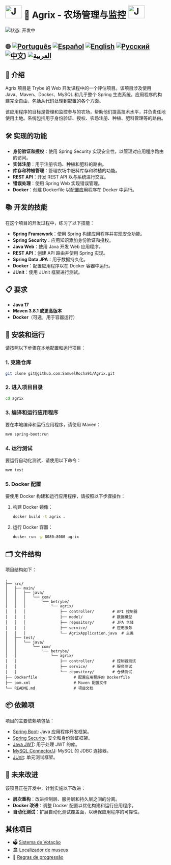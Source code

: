 # <img src="https://blog.geekhunter.com.br/wp-content/uploads/2020/07/pngwing.com_.png" alt="Java Projects Logo" width="52" height="40" /> 🌱 Agrix - 农场管理与监控 <img src="https://blog.geekhunter.com.br/wp-content/uploads/2020/07/pngwing.com_.png" alt="Java Projects Logo" width="52" height="40" /> 

![状态: 开发中](https://img.shields.io/badge/status-in%20development-yellow)

## 🌐 [![Português](https://img.shields.io/badge/Português-green)](https://github.com/SamuelRocha91/Agrix/blob/main/README.md) [![Español](https://img.shields.io/badge/Español-yellow)](https://github.com/SamuelRocha91/Agrix/blob/main/README_es.md) [![English](https://img.shields.io/badge/English-blue)](https://github.com/SamuelRocha91/Agrix/blob/main/README_en.md) [![Русский](https://img.shields.io/badge/Русский-lightgrey)](https://github.com/SamuelRocha91/Agrix/blob/main/README_ru.md) [![中文](https://img.shields.io/badge/中文-red)](https://github.com/SamuelRocha91/Agrix/Agrix/blob/main/README_ch.md)) [![العربية](https://img.shields.io/badge/العربية-orange)](https://github.com/SamuelRocha91/Agrix/blob/main/README_ar.md)


## 📜 介绍

Agrix 项目是 Trybe 的 Web 开发课程中的一个评估项目。该项目涉及使用 Java、Maven、Docker、MySQL 和几乎整个 Spring 生态系统。应用程序的构建完全自由，包括从代码处理到配置的各个方面。

该应用程序的目标是管理和监控参与的农场，帮助他们提高技术水平，并负责任地使用土地。系统包括用于身份验证、授权、农场注册、种植、肥料管理等的路由。

## 🛠️ 实现的功能

- **身份验证和授权**：使用 Spring Security 实现安全性，以管理对应用程序路由的访问。
- **实体注册**：用于注册农场、种植和肥料的路由。
- **库存和种植管理**：管理农场中肥料库存和种植的功能。
- **REST API**：开发 REST API 以与系统进行交互。
- **错误处理**：使用 Spring Web 实现错误管理。
- **Docker**：创建 Dockerfile 以配置应用程序在 Docker 中运行。

## 📚 开发的技能

在这个项目的开发过程中，练习了以下技能：

- **Spring Framework**：使用 Spring 构建应用程序并实现安全功能。
- **Spring Security**：应用知识添加身份验证和授权。
- **Java Web**：使用 Java 开发 Web 应用程序。
- **REST API**：创建 API 路由并使用 Spring 实现。
- **Spring Data JPA**：用于数据持久化。
- **Docker**：配置应用程序以在 Docker 容器中运行。
- **JUnit**：使用 JUnit 框架进行测试。

## 📋 要求

- **Java 17**
- **Maven 3.8.1 或更高版本**
- **Docker**（可选，用于容器运行）

## 🔧 安装和运行

请按照以下步骤在本地配置和运行项目：

### 1. 克隆仓库

```bash
git clone git@github.com:SamuelRocha91/Agrix.git
```

### 2. 进入项目目录

```bash
cd agrix
```

### 3. 编译和运行应用程序

要在本地编译和运行应用程序，请使用 Maven：

```bash
mvn spring-boot:run
```

### 4. 运行测试

要运行自动化测试，请使用以下命令：

```bash
mvn test
```

### 5. Docker 配置

要使用 Docker 构建和运行应用程序，请按照以下步骤操作：

1. 构建 Docker 镜像：

   ```bash
   docker build -t agrix .
   ```

2. 运行 Docker 容器：

   ```bash
   docker run -p 8080:8080 agrix
   ```

## 🗂️ 文件结构

项目结构如下：

```
.
├── src/
│   ├── main/
│   │   ├── java/
│   │   │   └── com/
│   │   │       └── betrybe/
│   │   │           └── agrix/
│   │   │               ├── controller/        # API 控制器
│   │   │               ├── model/             # 数据模型
│   │   │               ├── repository/        # JPA 仓储
│   │   │               ├── service/           # 应用服务
│   │   │               └── AgrixApplication.java  # 主类
│   ├── test/
│   │   └── java/
│   │       └── com/
│   │           └── betrybe/
│   │               └── agrix/
│   │                   ├── controller/        # 控制器测试
│   │                   ├── service/           # 服务测试
│   │                   └── repository/        # 仓储测试
├── Dockerfile                # 配置应用程序的 Dockerfile
├── pom.xml                   # Maven 配置文件
└── README.md                 # 项目文档
```

## 📦 依赖项

项目的主要依赖项包括：

- [Spring Boot](https://spring.io/projects/spring-boot): Java 应用程序开发框架。
- [Spring Security](https://spring.io/projects/spring-security): 安全和身份验证框架。
- [Java JWT](https://github.com/auth0/java-jwt): 用于处理 JWT 的库。
- [MySQL Connector/J](https://dev.mysql.com/downloads/connector/j/): MySQL 的 JDBC 连接器。
- [JUnit](https://junit.org/junit5/): 单元测试框架。

## 🚀 未来改进

该项目正在开发中，计划实施以下改进：

- **层次重构**：改进控制层、服务层和持久层之间的分离。
- **Docker 改进**：调整 Docker 配置以优化构建和运行应用程序。
- **自动化测试**：扩展自动化测试覆盖面，以确保应用程序的可靠性。

## 其他项目

- 🗳️ [Sistema de Votação](https://github.com/SamuelRocha91/sistemaDeVotacao/Agrix/Agrix/blob/main/README_ch.md)
- 🏛️ [Localizador de museus](https://github.com/SamuelRocha91/localizadorDeMuseus/Agrix/Agrix/blob/main/README_ch.md)
- 📃 [Regras de progressão](https://github.com/SamuelRocha91/project_rule_of_progression/Agrix/Agrix/blob/main/README_ch.md)
